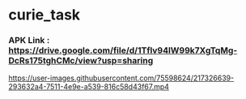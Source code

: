# curie_task

### APK Link : https://drive.google.com/file/d/1Tflv94IW99k7XgTqMg-DcRs175tghCMc/view?usp=sharing

https://user-images.githubusercontent.com/75598624/217326639-293632a4-7511-4e9e-a539-816c58d43f67.mp4

